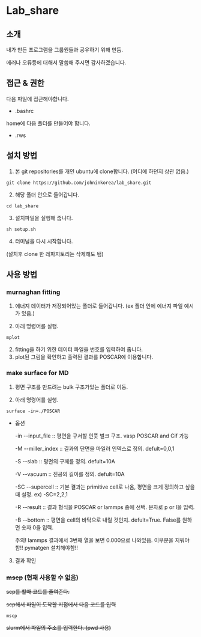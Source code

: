 # Lab_share

## 소개

내가 만든 프로그램을 그룹원들과 공유하기 위해 만듬.

에러나 오류등에 대해서 말씀해 주시면 감사하겠습니다.


## 접근 & 권한
  다음 파일에 접근해야합니다.
* .bashrc

home에 다음 폴더를 만들어야 합니다.
* .rws


## 설치 방법
1. 본 git repositories를 개인 ubuntu에 clone합니다. (어디에 하던지 상관 없음.)

```
git clone https://github.com/johninkorea/lab_share.git
```
2. 해당 폴더 안으로 들어갑니다.
```
cd lab_share
```
3. 설치파일을 실행해 줍니다.
```
sh setup.sh
```
4. 터미널을 다시 시작합니다.

(설치후 clone 한 레파지토리는 삭제해도 됌)


## 사용 방법
### murnaghan fitting
1. 에너지 데이터가 저장되어있는 폴더로 들어갑니다. (ex 폴더 안에 에너지 파일 예시가 있음.)

2. 아래 명령어를 실행.
```
mplot
```
2. fitting을 하기 위한 데이터 파일을 번호를 입력하여 줍니다.
3. plot된 그림을 확인하고 출력된 결과를 POSCAR에 이용합니다.

### make surface for MD
1. 평면 구조를 만드려는 bulk 구조가있는 폴더로 이동.

2. 아래 명령어를 실행.
```
surface -in=./POSCAR
```
* 옵션

  -in --input_file :: 평면을 구서할 인풋 벌크 구조. vasp POSCAR and Cif 가능
  
  -M  --miller_index :: 결과의 단면을 마일러 인덱스로 정의. defult=0,0,1
  
  -S  --slab :: 평면의 구께를 정의. defult=10A
  
  -V  --vacuum :: 진공의 길이를 정의. defult=10A
  
  -SC --supercell :: 기본 결과는 primitive cell로 나옴, 평면을 크게 정의하고 싶을 때 설정. ex) -SC=2,2,1
  
  -R  --result :: 결과 형식을 POSCAR or lammps 중에 선택. 문자로 p or l을 입력.
  
  -B  --bottom :: 평면을 cell의 바닥으로 내릴 것인지. defult=True. False를 원하면 숫자 0을 입력.

  주의!
    lammps 결과에서 3번째 열을 보면 0.000으로 나와있음. 이부분을 지워야함!!
    pymatgen 설치해야함!!

3. 결과 확인


### ~~mscp~~ (현재 사용할 수 없음)

~~scp를 할때 코드를 줄여준다.~~

~~scp해서 파일이 도착할 지점에서 다음 코드를 입력~~
```
mscp
```
~~slurm에서 파일의 주소를 입력한다. (pwd 사용)~~


